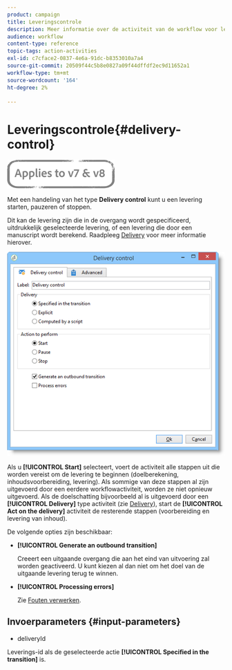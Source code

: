 ```yaml
---
product: campaign
title: Leveringscontrole
description: Meer informatie over de activiteit van de workflow voor leveringsbeheer
audience: workflow
content-type: reference
topic-tags: action-activities
exl-id: c7cface2-0837-4e6a-91dc-b8353010a7a4
source-git-commit: 20509f44c5b8e0827a09f44dffdf2ec9d11652a1
workflow-type: tm+mt
source-wordcount: '164'
ht-degree: 2%

---
```


# Leveringscontrole{#delivery-control}

![](../../assets/common.svg)

Met een handeling van het type **Delivery control** kunt u een levering starten, pauzeren of stoppen.

Dit kan de levering zijn die in de overgang wordt gespecificeerd, uitdrukkelijk geselecteerde levering, of een levering die door een manuscript wordt berekend. Raadpleeg [Delivery](delivery.md) voor meer informatie hierover.

![](assets/edit_diffusion_act.png)

Als u **[!UICONTROL Start]** selecteert, voert de activiteit alle stappen uit die worden vereist om de levering te beginnen (doelberekening, inhoudsvoorbereiding, levering). Als sommige van deze stappen al zijn uitgevoerd door een eerdere workflowactiviteit, worden ze niet opnieuw uitgevoerd. Als de doelschatting bijvoorbeeld al is uitgevoerd door een **[!UICONTROL Delivery]** type activiteit (zie [Delivery](delivery.md)), start de **[!UICONTROL Act on the delivery]** activiteit de resterende stappen (voorbereiding en levering van inhoud).

De volgende opties zijn beschikbaar:

* **[!UICONTROL Generate an outbound transition]**

   Creeert een uitgaande overgang die aan het eind van uitvoering zal worden geactiveerd. U kunt kiezen al dan niet om het doel van de uitgaande levering terug te winnen.

* **[!UICONTROL Processing errors]**

   Zie [Fouten verwerken](monitoring-workflow-execution.md#processing-errors).

## Invoerparameters {#input-parameters}

* deliveryId

Leverings-id als de geselecteerde actie **[!UICONTROL Specified in the transition]** is.
